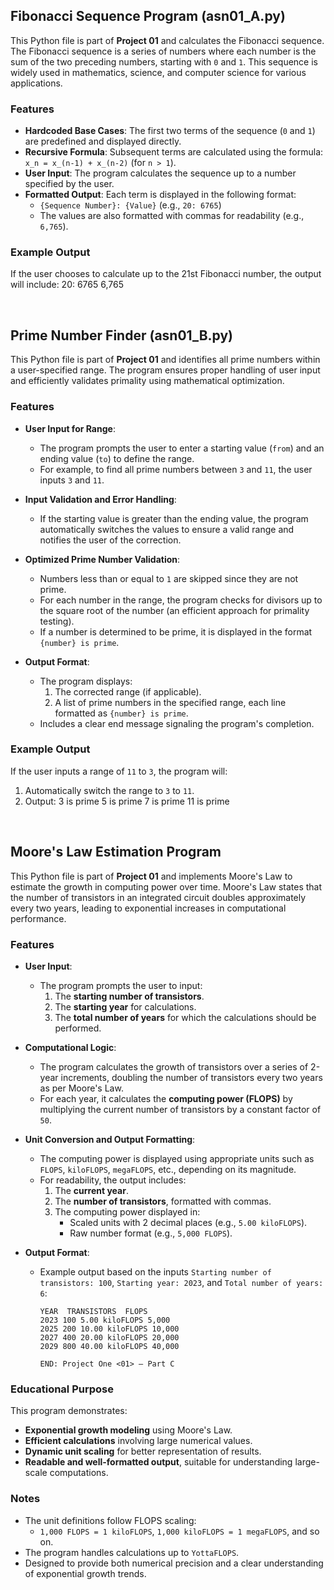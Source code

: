 ## Fibonacci Sequence Program (asn01_A.py)

This Python file is part of **Project 01** and calculates the Fibonacci sequence. The Fibonacci sequence is a series of numbers where each number is the sum of the two preceding numbers, starting with `0` and `1`. This sequence is widely used in mathematics, science, and computer science for various applications.

### Features
- **Hardcoded Base Cases**: The first two terms of the sequence (`0` and `1`) are predefined and displayed directly.
- **Recursive Formula**: Subsequent terms are calculated using the formula:  
  `x_n = x_(n-1) + x_(n-2)` (for `n > 1`).
- **User Input**: The program calculates the sequence up to a number specified by the user.
- **Formatted Output**: Each term is displayed in the following format:
  - `{Sequence Number}: {Value}` (e.g., `20: 6765`)
  - The values are also formatted with commas for readability (e.g., `6,765`).

### Example Output
If the user chooses to calculate up to the 21st Fibonacci number, the output will include:
20: 6765 6,765

<br>

## Prime Number Finder (asn01_B.py)

This Python file is part of **Project 01** and identifies all prime numbers within a user-specified range. The program ensures proper handling of user input and efficiently validates primality using mathematical optimization.

### Features
- **User Input for Range**: 
  - The program prompts the user to enter a starting value (`from`) and an ending value (`to`) to define the range.
  - For example, to find all prime numbers between `3` and `11`, the user inputs `3` and `11`.

- **Input Validation and Error Handling**:
  - If the starting value is greater than the ending value, the program automatically switches the values to ensure a valid range and notifies the user of the correction.

- **Optimized Prime Number Validation**:
  - Numbers less than or equal to `1` are skipped since they are not prime.
  - For each number in the range, the program checks for divisors up to the square root of the number (an efficient approach for primality testing).
  - If a number is determined to be prime, it is displayed in the format `{number} is prime`.

- **Output Format**:
  - The program displays:
    1. The corrected range (if applicable).
    2. A list of prime numbers in the specified range, each line formatted as `{number} is prime`.
  - Includes a clear end message signaling the program's completion.

### Example Output
If the user inputs a range of `11` to `3`, the program will:
1. Automatically switch the range to `3` to `11`.
2. Output:
3 is prime
5 is prime
7 is prime
11 is prime

<br>

## Moore's Law Estimation Program

This Python file is part of **Project 01** and implements Moore's Law to estimate the growth in computing power over time. Moore's Law states that the number of transistors in an integrated circuit doubles approximately every two years, leading to exponential increases in computational performance.

### Features
- **User Input**:
  - The program prompts the user to input:
    1. The **starting number of transistors**.
    2. The **starting year** for calculations.
    3. The **total number of years** for which the calculations should be performed.

- **Computational Logic**:
  - The program calculates the growth of transistors over a series of 2-year increments, doubling the number of transistors every two years as per Moore's Law.
  - For each year, it calculates the **computing power (FLOPS)** by multiplying the current number of transistors by a constant factor of `50`.

- **Unit Conversion and Output Formatting**:
  - The computing power is displayed using appropriate units such as `FLOPS`, `kiloFLOPS`, `megaFLOPS`, etc., depending on its magnitude.
  - For readability, the output includes:
    1. The **current year**.
    2. The **number of transistors**, formatted with commas.
    3. The computing power displayed in:
       - Scaled units with 2 decimal places (e.g., `5.00 kiloFLOPS`).
       - Raw number format (e.g., `5,000 FLOPS`).

- **Output Format**:
  - Example output based on the inputs `Starting number of transistors: 100`, `Starting year: 2023`, and `Total number of years: 6`:
    ```
    YEAR  TRANSISTORS  FLOPS
    2023 100 5.00 kiloFLOPS 5,000
    2025 200 10.00 kiloFLOPS 10,000
    2027 400 20.00 kiloFLOPS 20,000
    2029 800 40.00 kiloFLOPS 40,000

    END: Project One <01> – Part C
    ```

### Educational Purpose
This program demonstrates:
- **Exponential growth modeling** using Moore's Law.
- **Efficient calculations** involving large numerical values.
- **Dynamic unit scaling** for better representation of results.
- **Readable and well-formatted output**, suitable for understanding large-scale computations.

### Notes
- The unit definitions follow FLOPS scaling:
  - `1,000 FLOPS = 1 kiloFLOPS`, `1,000 kiloFLOPS = 1 megaFLOPS`, and so on.
- The program handles calculations up to `YottaFLOPS`.
- Designed to provide both numerical precision and a clear understanding of exponential growth trends.
